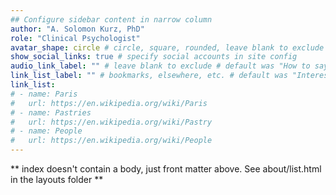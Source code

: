 ```yaml
---
## Configure sidebar content in narrow column
author: "A. Solomon Kurz, PhD"
role: "Clinical Psychologist"
avatar_shape: circle # circle, square, rounded, leave blank to exclude # default was rounded
show_social_links: true # specify social accounts in site config
audio_link_label: "" # leave blank to exclude # default was "How to say my name"
link_list_label: "" # bookmarks, elsewhere, etc. # default was "Interests"
link_list:
# - name: Paris
#   url: https://en.wikipedia.org/wiki/Paris
# - name: Pastries
#   url: https://en.wikipedia.org/wiki/Pastry
# - name: People
#   url: https://en.wikipedia.org/wiki/People
---
```


** index doesn't contain a body, just front matter above.
See about/list.html in the layouts folder **
